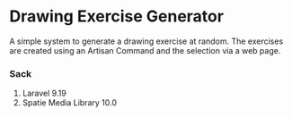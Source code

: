 # Drawing Exercise Generator

A simple system to generate a drawing exercise at random. The exercises are created using an Artisan Command and the selection via a web page.

### Sack
1. Laravel 9.19
2. Spatie Media Library 10.0
